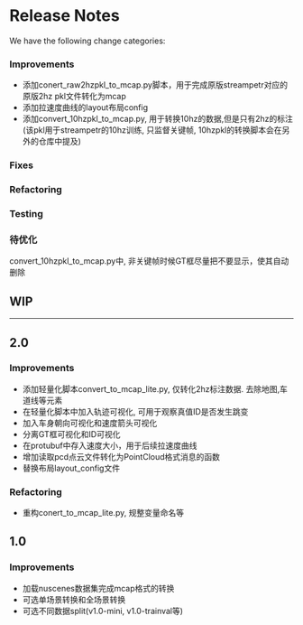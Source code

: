 # Release Notes
We have the following change categories:
### Improvements
* 添加conert_raw2hzpkl_to_mcap.py脚本，用于完成原版streampetr对应的原版2hz pkl文件转化为mcap
* 添加拉速度曲线的layout布局config
* 添加convert_10hzpkl_to_mcap.py, 用于转换10hz的数据,但是只有2hz的标注(该pkl用于streampetr的10hz训练, 只监督关键帧, 10hzpkl的转换脚本会在另外的仓库中提及)
### Fixes

### Refactoring

### Testing

### 待优化
convert_10hzpkl_to_mcap.py中, 非关键帧时候GT框尽量把不要显示，使其自动删除






## WIP
---
## 2.0
### Improvements
* 添加轻量化脚本convert_to_mcap_lite.py, 仅转化2hz标注数据. 去除地图,车道线等元素
* 在轻量化脚本中加入轨迹可视化, 可用于观察真值ID是否发生跳变
* 加入车身朝向可视化和速度箭头可视化
* 分离GT框可视化和ID可视化
* 在protubuf中存入速度大小，用于后续拉速度曲线
* 增加读取pcd点云文件转化为PointCloud格式消息的函数
* 替换布局layout_config文件
### Refactoring
* 重构conert_to_mcap_lite.py, 规整变量命名等



## 1.0
### Improvements
* 加载nuscenes数据集完成mcap格式的转换
* 可选单场景转换和全场景转换
* 可选不同数据split(v1.0-mini, v1.0-trainval等)